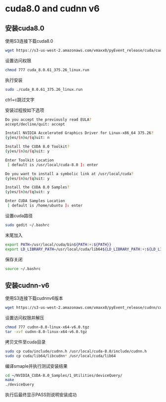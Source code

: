 # cuda8.0 and cudnn v6


## 安装cuda8.0
使用S3连接下载cuda8.0
```bash
wget https://s3-us-west-2.amazonaws.com/vmaxx0/pyEvent_release/cuda/cuda_8.0.61_375.26_linux.run
```

设置访问权限
```bash
chmod 777 cuda_8.0.61_375.26_linux.run 
```

执行安装
```bash
sudo ./cuda_8.0.61_375.26_linux.run
```

ctrl+c跳过文字

安装过程按如下选项
```bash
Do you accept the previously read EULA?
accept/decline/quit: accept

Install NVIDIA Accelerated Graphics Driver for Linux-x86_64 375.26?
(y)es/(n)o/(q)uit: n

Install the CUDA 8.0 Toolkit?
(y)es/(n)o/(q)uit: y

Enter Toolkit Location
 [ default is /usr/local/cuda-8.0 ]: enter

Do you want to install a symbolic link at /usr/local/cuda?
(y)es/(n)o/(q)uit: y

Install the CUDA 8.0 Samples?
(y)es/(n)o/(q)uit: y

Enter CUDA Samples Location
 [ default is /home/ubuntu ]: enter
```

设置cuda路径
```bash
sudo gedit ~/.bashrc
```

末尾加入
```bash
export PATH=/usr/local/cuda/bin${PATH:+:${PATH}}
export LD_LIBRARY_PATH=/usr/local/cuda/lib64${LD_LIBRARY_PATH:+:${LD_LIBRARY_PATH}}
```

保存关闭
```bash
source ~/.bashrc 
```

## 安装cudnn-v6
使用S3连接下载cudnnv6版本
```bash
wget https://s3-us-west-2.amazonaws.com/vmaxx0/pyEvent_release/cudnn/cudnn-8.0-linux-x64-v6.0.tgz
```

设置访问权限并解压
```bash
chmod 777 cudnn-8.0-linux-x64-v6.0.tgz 
tar -xvf cudnn-8.0-linux-x64-v6.0.tgz 
```

拷贝文件至cuda目录
```bash
sudo cp cuda/include/cudnn.h /usr/local/cuda-8.0/include/cudnn.h 
sudo cp cuda/lib64/libcudnn* /usr/local/cuda/lib64
```

编译smaple并执行测试安装结果
```bash
cd ~/NVIDIA_CUDA-8.0_Samples/1_Utilities/deviceQuery/
make
./deviceQuery 
```

执行后最终显示PASS则说明安装成功
